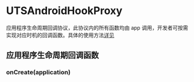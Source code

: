 # UTSAndroidHookProxy

应用程序生命周期回调协议，此协议内的所有函数均由 app 调用，开发者可按需实现对应时机的回调函数。具体的使用方法[详见](https://uniapp.dcloud.net.cn/plugin/uts-plugin.html#hooksclass)

## 应用程序生命周期回调函数

### onCreate(application)

<!-- UTSJSON.UTSAndroidHookProxy.onCreate.description -->

<!-- UTSJSON.UTSAndroidHookProxy.onCreate.param -->

<!-- UTSJSON.UTSAndroidHookProxy.onCreate.returnValue -->

<!-- UTSJSON.UTSAndroidHookProxy.onCreate.compatibility -->

<!-- UTSJSON.UTSAndroidHookProxy.tutorial -->
